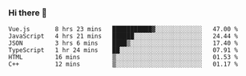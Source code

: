 ### Hi there 👋

<!--
**hjklink/hjklink** is a ✨ _special_ ✨ repository because its `README.md` (this file) appears on your GitHub profile.

Here are some ideas to get you started:

- 🔭 I’m currently working on ...
- 🌱 I’m currently learning ...
- 👯 I’m looking to collaborate on ...
- 🤔 I’m looking for help with ...
- 💬 Ask me about ...
- 📫 How to reach me: ...
- 😄 Pronouns: ...
- ⚡ Fun fact: ...
-->


<!--START_SECTION:waka-->

```text
Vue.js       8 hrs 23 mins   ███████████▓░░░░░░░░░░░░░   47.00 %
JavaScript   4 hrs 21 mins   ██████░░░░░░░░░░░░░░░░░░░   24.44 %
JSON         3 hrs 6 mins    ████▒░░░░░░░░░░░░░░░░░░░░   17.40 %
TypeScript   1 hr 24 mins    ██░░░░░░░░░░░░░░░░░░░░░░░   07.91 %
HTML         16 mins         ▒░░░░░░░░░░░░░░░░░░░░░░░░   01.53 %
C++          12 mins         ▒░░░░░░░░░░░░░░░░░░░░░░░░   01.17 %
```

<!--END_SECTION:waka-->

